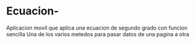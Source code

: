 # Ecuacion-
Aplicacion movil que aplica una ecuacion de segundo grado con funcion sencilla
Una de los varios metedos para pasar datos de una pagina a otra

